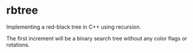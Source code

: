 # rbtree
Implementing a red-black tree in C++ using recursion.

The first increment will be a binary search tree without any color flags or rotations.
